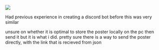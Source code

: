 ![](https://github.com/Wreck-X/amfoss-tasks/blob/main/task-4/output.gif)

Had previous experience in creating a discord bot before this was very similar 

unsure on whether it is optimal to store the poster locally on the pc then send it but it is what i did. pretty sure there is a way to send the poster directly, with the link that is recieved from json